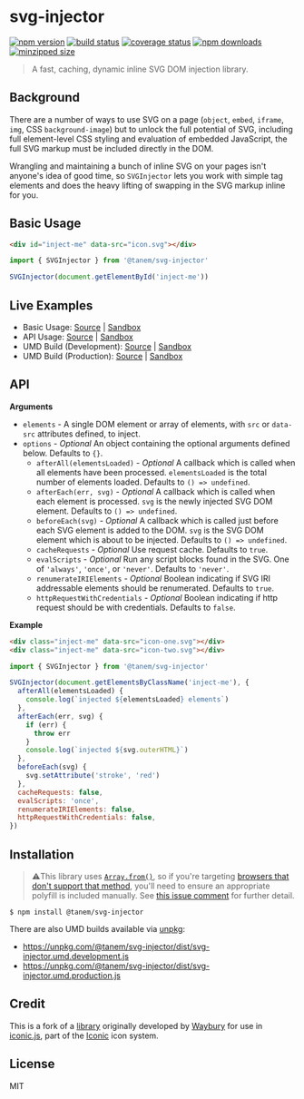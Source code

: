 # svg-injector

[![npm version](https://img.shields.io/npm/v/@tanem/svg-injector.svg?style=flat-square)](https://www.npmjs.com/package/@tanem/svg-injector)
[![build status](https://img.shields.io/github/workflow/status/tanem/svg-injector/CI?style=flat-square)](https://github.com/tanem/svg-injector/actions?query=workflow%3ACI)
[![coverage status](https://img.shields.io/codecov/c/github/tanem/svg-injector.svg?style=flat-square)](https://codecov.io/gh/tanem/svg-injector)
[![npm downloads](https://img.shields.io/npm/dm/@tanem/svg-injector.svg?style=flat-square)](https://www.npmjs.com/package/@tanem/svg-injector)
[![minzipped size](https://img.shields.io/bundlephobia/minzip/@tanem/svg-injector?style=flat-square)](https://bundlephobia.com/result?p=@tanem/svg-injector)

> A fast, caching, dynamic inline SVG DOM injection library.

## Background

There are a number of ways to use SVG on a page (`object`, `embed`, `iframe`, `img`, CSS `background-image`) but to unlock the full potential of SVG, including full element-level CSS styling and evaluation of embedded JavaScript, the full SVG markup must be included directly in the DOM.

Wrangling and maintaining a bunch of inline SVG on your pages isn't anyone's idea of good time, so `SVGInjector` lets you work with simple tag elements and does the heavy lifting of swapping in the SVG markup inline for you.

## Basic Usage

```html
<div id="inject-me" data-src="icon.svg"></div>
```

```js
import { SVGInjector } from '@tanem/svg-injector'

SVGInjector(document.getElementById('inject-me'))
```

## Live Examples

- Basic Usage: [Source](https://github.com/tanem/svg-injector/tree/master/examples/basic-usage) | [Sandbox](https://codesandbox.io/s/github/tanem/svg-injector/tree/master/examples/basic-usage)
- API Usage: [Source](https://github.com/tanem/svg-injector/tree/master/examples/api-usage) | [Sandbox](https://codesandbox.io/s/github/tanem/svg-injector/tree/master/examples/api-usage)
- UMD Build (Development): [Source](https://github.com/tanem/svg-injector/tree/master/examples/umd-dev) | [Sandbox](https://codesandbox.io/s/github/tanem/svg-injector/tree/master/examples/umd-dev)
- UMD Build (Production): [Source](https://github.com/tanem/svg-injector/tree/master/examples/umd-prod) | [Sandbox](https://codesandbox.io/s/github/tanem/svg-injector/tree/master/examples/umd-prod)

## API

**Arguments**

- `elements` - A single DOM element or array of elements, with `src` or `data-src` attributes defined, to inject.
- `options` - _Optional_ An object containing the optional arguments defined below. Defaults to `{}`.
  - `afterAll(elementsLoaded)` - _Optional_ A callback which is called when all elements have been processed. `elementsLoaded` is the total number of elements loaded. Defaults to `() => undefined`.
  - `afterEach(err, svg)` - _Optional_ A callback which is called when each element is processed. `svg` is the newly injected SVG DOM element. Defaults to `() => undefined`.
  - `beforeEach(svg)` - _Optional_ A callback which is called just before each SVG element is added to the DOM. `svg` is the SVG DOM element which is about to be injected. Defaults to `() => undefined`.
  - `cacheRequests` - _Optional_ Use request cache. Defaults to `true`.
  - `evalScripts` - _Optional_ Run any script blocks found in the SVG. One of `'always'`, `'once'`, or `'never'`. Defaults to `'never'`.
  - `renumerateIRIElements` - _Optional_ Boolean indicating if SVG IRI addressable elements should be renumerated. Defaults to `true`.
  - `httpRequestWithCredentials` - _Optional_ Boolean indicating if http request should be with credentials. Defaults to `false`.

**Example**

```html
<div class="inject-me" data-src="icon-one.svg"></div>
<div class="inject-me" data-src="icon-two.svg"></div>
```

```js
import { SVGInjector } from '@tanem/svg-injector'

SVGInjector(document.getElementsByClassName('inject-me'), {
  afterAll(elementsLoaded) {
    console.log(`injected ${elementsLoaded} elements`)
  },
  afterEach(err, svg) {
    if (err) {
      throw err
    }
    console.log(`injected ${svg.outerHTML}`)
  },
  beforeEach(svg) {
    svg.setAttribute('stroke', 'red')
  },
  cacheRequests: false,
  evalScripts: 'once',
  renumerateIRIElements: false,
  httpRequestWithCredentials: false,
})
```

## Installation

> ⚠️This library uses [`Array.from()`](https://developer.mozilla.org/en-US/docs/Web/JavaScript/Reference/Global_Objects/Array/from), so if you're targeting [browsers that don't support that method](https://kangax.github.io/compat-table/es6/#test-Array_static_methods), you'll need to ensure an appropriate polyfill is included manually. See [this issue comment](https://github.com/tanem/svg-injector/issues/97#issuecomment-483365473) for further detail.

```
$ npm install @tanem/svg-injector
```

There are also UMD builds available via [unpkg](https://unpkg.com/):

- https://unpkg.com/@tanem/svg-injector/dist/svg-injector.umd.development.js
- https://unpkg.com/@tanem/svg-injector/dist/svg-injector.umd.production.js

## Credit

This is a fork of a [library](https://github.com/iconic/SVGInjector) originally developed by [Waybury](http://waybury.com/) for use in [iconic.js](https://useiconic.com/tools/iconic-js/), part of the [Iconic](https://useiconic.com/) icon system.

## License

MIT
